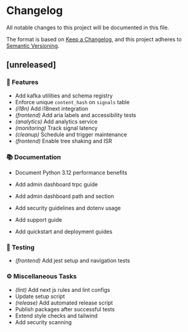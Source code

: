 # Changelog
All notable changes to this project will be documented in this file.

The format is based on [Keep a Changelog](https://keepachangelog.com/en/1.0.0/),
and this project adheres to [Semantic Versioning](https://semver.org/spec/v2.0.0.html).
## [unreleased]

### 🚀 Features

- Add kafka utilities and schema registry
- Enforce unique ``content_hash`` on ``signals`` table
- *(i18n)* Add i18next integration
- *(frontend)* Add aria labels and accessibility tests
- *(analytics)* Add analytics service
- *(monitoring)* Track signal latency
- *(cleanup)* Schedule and trigger maintenance
- *(frontend)* Enable tree shaking and ISR

### 📚 Documentation

- Document Python 3.12 performance benefits

- Add admin dashboard trpc guide
- Add admin dashboard path and section
- Add security guidelines and dotenv usage
- Add support guide
- Add quickstart and deployment guides

### 🧪 Testing

- *(frontend)* Add jest setup and navigation tests

### ⚙️ Miscellaneous Tasks

- *(lint)* Add next js rules and lint configs
- Update setup script
- *(release)* Add automated release script
- Publish packages after successful tests
- Extend style checks and tailwind
- Add security scanning

<!-- generated by git-cliff -->
